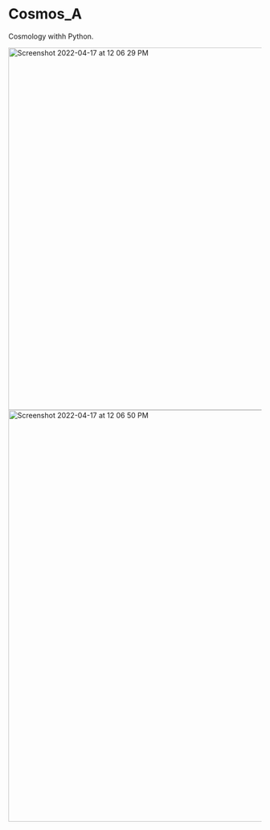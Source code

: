 # Cosmos_A
Cosmology withh Python.

<img width="721" alt="Screenshot 2022-04-17 at 12 06 29 PM" src="https://user-images.githubusercontent.com/99118678/163703371-4e763338-89e0-4b4a-8675-2b9e53bded88.png">

<img width="819" alt="Screenshot 2022-04-17 at 12 06 50 PM" src="https://user-images.githubusercontent.com/99118678/163703377-f615df8f-d466-47ca-b53f-16225f7f39a5.png">

